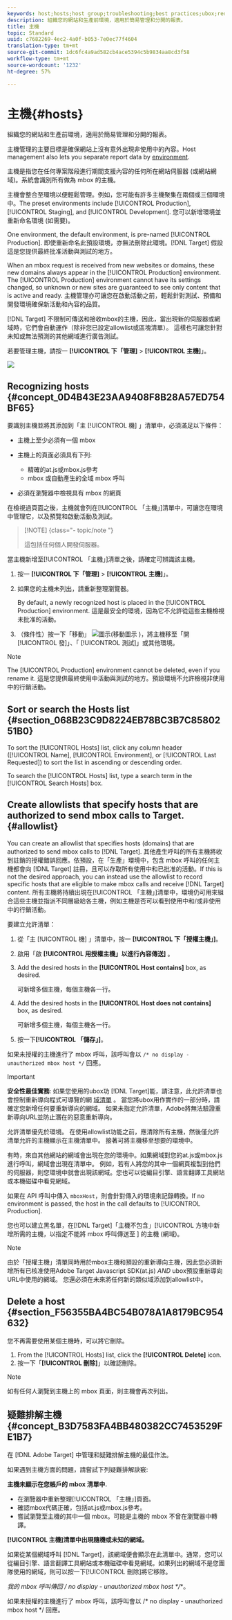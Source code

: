 ```yaml
---
keywords: host;hosts;host group;troubleshooting;best practices;ubox;redirects;redirect;whitelist;allowlist;blacklist;blocklist
description: 組織您的網站和生產前環境，適用於簡易管理和分開的報表。
title: 主機
topic: Standard
uuid: c7682269-4ec2-4a0f-b053-7e0ec77f4604
translation-type: tm+mt
source-git-commit: 1dc6fc4a9ad582cb4ace5394c5b9834aa8cd3f58
workflow-type: tm+mt
source-wordcount: '1232'
ht-degree: 57%

---
```



# 主機{#hosts}

組織您的網站和生產前環境，適用於簡易管理和分開的報表。

主機管理的主要目標是確保網站上沒有意外出現非使用中的內容。Host management also lets you separate report data by [environment](/help/administrating-target/environments.md).

主機是指您在任何專案階段進行期間支援內容的任何所在網站伺服器 (或網站網域)。系統會識別所有做為 mbox 的主機。

主機會整合至環境以便輕鬆管理。例如，您可能有許多主機聚集在兩個或三個環境中。The preset environments include [!UICONTROL Production], [!UICONTROL Staging], and [!UICONTROL Development]. 您可以新增環境並重新命名環境 (如需要)。

One environment, the default environment, is pre-named [!UICONTROL Production]. 即使重新命名此預設環境，亦無法刪除此環境。[!DNL Target] 假設這是您提供最終批准活動與測試的地方。

When an mbox request is received from new websites or domains, these new domains always appear in the [!UICONTROL Production] environment. The [!UICONTROL Production] environment cannot have its settings changed, so unknown or new sites are guaranteed to see only content that is active and ready. 主機管理亦可讓您在啟動活動之前，輕鬆針對測試、預備和開發環境確保新活動和內容的品質。

[!DNL Target] 不限制可傳送和接收mbox的主機，因此，當出現新的伺服器或網域時，它們會自動運作（除非您已設定allowlist或區塊清單）。 這樣也可讓您針對未知或無法預測的其他網域進行廣告測試。

若要管理主機，請按一 **[!UICONTROL 下「管理]** > **[!UICONTROL 主機]**」。

![](assets/hosts_list.png)

## Recognizing hosts {#concept_0D4B43E23AA9408F8B28A57ED754BF65}

要識別主機並將其添加到「主 [!UICONTROL 機] 」清單中，必須滿足以下條件：

* 主機上至少必須有一個 mbox
* 主機上的頁面必須具有下列:

   * 精確的at.js或mbox.js參考
   * mbox 或自動產生的全域 mbox 呼叫

* 必須在瀏覽器中檢視具有 mbox 的網頁

在檢視過頁面之後，主機就會列在[!UICONTROL 「主機」]清單中，可讓您在環境中管理它，以及預覽和啟動活動及測試。

>[!NOTE] {class=&quot;- topic/note &quot;}
>
>這包括任何個人開發伺服器。

當主機新增至[!UICONTROL 「主機」]清單之後，請確定可辨識該主機。

1. 按一 **[!UICONTROL 下「管理]** > **[!UICONTROL 主機]**」。
1. 如果您的主機未列出，請重新整理瀏覽器。

   By default, a newly recognized host is placed in the [!UICONTROL Production] environment. 這是最安全的環境，因為它不允許從這些主機檢視未批准的活動。

1. （條件性）按一下「移動」 ![圖示(移動圖示](/help/administrating-target/assets/icon-move.png) )，將主機移至「開 [!UICONTROL 發]」、「 [!UICONTROL 測試]」或其他環境。

>[!NOTE]
>
>The [!UICONTROL Production] environment cannot be deleted, even if you rename it. 這是您提供最終使用中活動與測試的地方。預設環境不允許檢視非使用中的行銷活動。

## Sort or search the Hosts list {#section_068B23C9D8224EB78BC3B7C8580251B0}

To sort the [!UICONTROL Hosts] list, click any column header ([!UICONTROL Name], [!UICONTROL Environment], or [!UICONTROL Last Requested]) to sort the list in ascending or descending order.

To search the [!UICONTROL Hosts] list, type a search term in the [!UICONTROL Search Hosts] box.

## Create allowlists that specify hosts that are authorized to send mbox calls to Target. {#allowlist}

You can create an allowlist that specifies hosts (domains) that are authorized to send mbox calls to [!DNL Target]. 其他產生呼叫的所有主機將收到註銷的授權錯誤回應。依預設，在「生產」環境中，包含 mbox 呼叫的任何主機都會向 [!DNL Target] 註冊，且可以存取所有使用中和已批准的活動。If this is not the desired approach, you can instead use the allowlist to record specific hosts that are eligible to make mbox calls and receive [!DNL Target] content. 所有主機將持續出現在[!UICONTROL 「主機」]清單中，環境仍可用來組合這些主機並指派不同層級給各主機，例如主機是否可以看到使用中和/或非使用中的行銷活動。

要建立允許清單：

1. 從「主 [!UICONTROL 機] 」清單中，按一 **[!UICONTROL 下「授權主機」]**。
1. 啟用「啟 **[!UICONTROL 用授權主機」以進行內容傳送]** 。
1. Add the desired hosts in the **[!UICONTROL Host contains]** box, as desired.

   可新增多個主機，每個主機各一行。

1. Add the desired hosts in the **[!UICONTROL Host does not contains]** box, as desired.

   可新增多個主機，每個主機各一行。

1. 按一下&#x200B;**[!UICONTROL 「儲存」]**。

如果未授權的主機進行了 mbox 呼叫，該呼叫會以 `/* no display - unauthorized mbox host */` 回應。

>[!IMPORTANT]
>
>**安全性最佳實務**: 如果您使用的ubox功 [!DNL Target]能，請注意，此允許清單也會控制重新導向程式可導覽的網 [域清單](/help/c-implementing-target/c-non-javascript-based-implementation/working-with-redirectors.md) 。 當您將ubox用作實作的一部分時，請確定您新增任何要重新導向的網域。 如果未指定允許清單，Adobe將無法驗證重新導向URL並防止潛在的惡意重新導向。
>
>允許清單優先於環境。 在使用allowlist功能之前，應清除所有主機，然後僅允許清單允許的主機顯示在主機清單中。 接著可將主機移至想要的環境中。

有時，來自其他網站的網域會出現在您的環境中。如果網域對您的at.js或mbox.js進行呼叫，網域會出現在清單中。 例如，若有人將您的其中一個網頁複製到他們的伺服器，則您環境中就會出現該網域。您也可以從編目引擎、語言翻譯工具網站或本機磁碟中看見網域。

如果在 API 呼叫中傳入 `mboxHost`，則會針對傳入的環境來記錄轉換。If no environment is passed, the host in the call defaults to [!UICONTROL Production].

您也可以建立黑名單，在[!DNL Target]「主機不包含」[!UICONTROL 方塊中新增所需的主機，以指定不能將 mbox 呼叫傳送至 ] 的主機 (網域)。

>[!NOTE]
>
>由於「授權主機」清單同時用於mbox主機和預設的重新導向主機，因此您必須新增所有已核准使用Adobe Target Javascript SDK(at.js) *AND* ubox預設重新導向URL中使用的網域。 您還必須在未來將任何新的類似域添加到allowlist中。

## Delete a host {#section_F56355BA4BC54B078A1A8179BC954632}

您不再需要使用某個主機時，可以將它刪除。

1. From the [!UICONTROL Hosts] list, click the **[!UICONTROL Delete]** icon.
1. 按一下「**[!UICONTROL 刪除]**」以確認刪除。

>[!NOTE]
>
>如有任何人瀏覽到主機上的 mbox 頁面，則主機會再次列出。

## 疑難排解主機 {#concept_B3D7583FA4BB480382CC7453529FE1B7}

在 [!DNL Adobe Target] 中管理和疑難排解主機的最佳作法。

如果遇到主機方面的問題，請嘗試下列疑難排解訣竅:

**主機未顯示在您帳戶的 mbox 清單中.**

* 在瀏覽器中重新整理[!UICONTROL 「主機」]頁面。
* 確認mbox代碼正確，包括at.js或mbox.js參考。
* 嘗試瀏覽至主機的其中一個 mbox。可能是主機的 mbox 不曾在瀏覽器中轉譯。

**[!UICONTROL 主機]清單中出現隨機或未知的網域。**

如果從某個網域呼叫 [!DNL Target]，該網域便會顯示在此清單中。通常，您可以從編目引擎、語言翻譯工具網站或本機磁碟中看見網域。如果列出的網域不是您團隊使用的網域，則可以按一下[!UICONTROL 刪除]將它移除。

**我的 mbox 呼叫傳回 /* no display - unauthorized mbox host */**。

如果未授權的主機進行了 mbox 呼叫，該呼叫會以 /* no display - unauthorized mbox host */ 回應。
